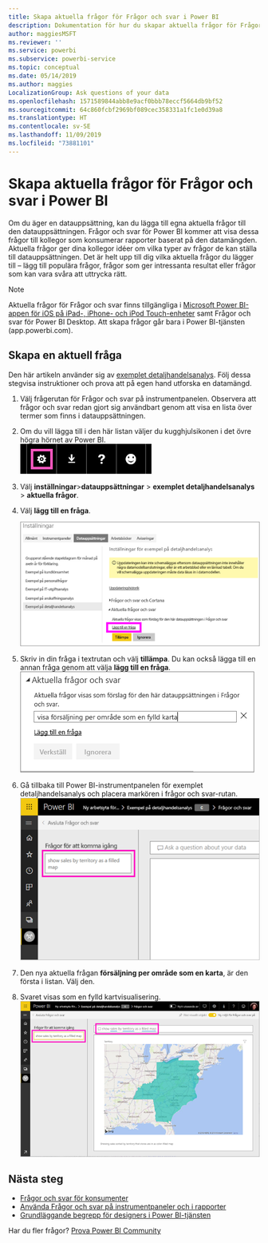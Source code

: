 ```yaml
---
title: Skapa aktuella frågor för Frågor och svar i Power BI
description: Dokumentation för hur du skapar aktuella frågor för Frågor och svar i Power BI
author: maggiesMSFT
ms.reviewer: ''
ms.service: powerbi
ms.subservice: powerbi-service
ms.topic: conceptual
ms.date: 05/14/2019
ms.author: maggies
LocalizationGroup: Ask questions of your data
ms.openlocfilehash: 1571589844abb8e9acf0bbb78eccf5664db9bf52
ms.sourcegitcommit: 64c860fcbf2969bf089cec358331a1fc1e0d39a8
ms.translationtype: HT
ms.contentlocale: sv-SE
ms.lasthandoff: 11/09/2019
ms.locfileid: "73881101"
---
```

# <a name="create-featured-questions-for-power-bi-qa"></a>Skapa aktuella frågor för Frågor och svar i Power BI
Om du äger en datauppsättning, kan du lägga till egna aktuella frågor till den datauppsättningen. Frågor och svar för Power BI kommer att visa dessa frågor till kollegor som konsumerar rapporter baserat på den datamängden.  Aktuella frågor ger dina kollegor idéer om vilka typer av frågor de kan ställa till datauppsättningen. Det är helt upp till dig vilka aktuella frågor du lägger till – lägg till populära frågor, frågor som ger intressanta resultat eller frågor som kan vara svåra att uttrycka rätt.


> [!NOTE]
> Aktuella frågor för Frågor och svar finns tillgängliga i [Microsoft Power BI-appen för iOS på iPad-, iPhone- och iPod Touch-enheter](consumer/mobile/mobile-apps-ios-qna.md) samt Frågor och svar för Power BI Desktop. Att skapa frågor går bara i Power BI-tjänsten (app.powerbi.com).
> 

## <a name="create-a-featured-question"></a>Skapa en aktuell fråga

Den här artikeln använder sig av [exemplet detaljhandelsanalys](sample-datasets.md). Följ dessa stegvisa instruktioner och prova att på egen hand utforska en datamängd.

1. Välj frågerutan för Frågor och svar på instrumentpanelen.   Observera att frågor och svar redan gjort sig användbart genom att visa en lista över termer som finns i datauppsättningen.
2. Om du vill lägga till i den här listan väljer du kugghjulsikonen i det övre högra hörnet av Power BI.  
   ![kugghjulsikonen](media/service-q-and-a-create-featured-questions/pbi_gearicon2.jpg)
3. Välj **inställningar**&gt;**datauppsättningar** &gt; **exemplet detaljhandelsanalys** &gt; **aktuella frågor**.  
4. Välj **lägg till en fråga**.
   
   ![Menyn Inställningar](media/service-q-and-a-create-featured-questions/power-bi-settings.png)
5. Skriv in din fråga i textrutan och välj **tillämpa**.   Du kan också lägga till en annan fråga genom att välja **lägg till en fråga**.  
   ![Fönstret för aktuella frågor och svar](media/service-q-and-a-create-featured-questions/power-bi-type-featured-question.png)
6. Gå tillbaka till Power BI-instrumentpanelen för exemplet detaljhandelsanalys och placera markören i frågor och svar-rutan.   
   ![Frågeruta för Frågor och svar med aktuell fråga](media/service-q-and-a-create-featured-questions/power-bi-qna-featured-question-to-start.png)
7. Den nya aktuella frågan **försäljning per område som en karta**, är den första i listan. Välj den.  
8. Svaret visas som en fylld kartvisualisering.  
   ![Besvarad aktuell fråga för Frågor och svar: kartvisualisering](media/service-q-and-a-create-featured-questions/power-bi-qna-featured-question.png)

## <a name="next-steps"></a>Nästa steg

- [Frågor och svar för konsumenter](consumer/end-user-q-and-a.md)  
- [Använda Frågor och svar på instrumentpaneler och i rapporter](power-bi-tutorial-q-and-a.md)  
- [Grundläggande begrepp för designers i Power BI-tjänsten](service-basic-concepts.md)  

Har du fler frågor? [Prova Power BI Community](https://community.powerbi.com/)

